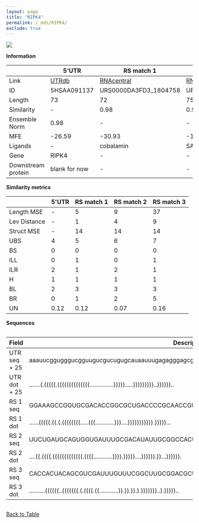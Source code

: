 ```yaml
---
layout: page
title: "RIPK4"
permalink: /_mds/RIPK4/
exclude: true
---
```




![](../../alns_9.28.22/aln_5HSAA091137_0.951.png?raw=true)


**Information**

| | 5'UTR       | RS match 1   | RS match 2  | RS match 3 |
| ---- | ----------- | ----------- | ----------- | ----------- |
| Link | <a href="http://utrdb.ba.itb.cnr.it/getutr/5HSAA091137/1" target="_blank" rel="noopener noreferrer">UTRdb</a>   | <a href="https://rnacentral.org/rna/URS0000DA3FD3/1804758" target="_blank" rel="noopener noreferrer">RNAcentral</a>     |<a href="https://rnacentral.org/rna/URS0000DB6896/1817868" target="_blank" rel="noopener noreferrer">RNAcentral</a>  | <a href="https://rnacentral.org/rna/URS0000ABAEAC/491952" target="_blank" rel="noopener noreferrer">RNAcentral</a>   |
| ID | 5HSAA091137     | URS0000DA3FD3_1804758     | URS0000DB6896_1817868     | URS0000ABAEAC_491952     |
| Length | 73     |  72    | 75   |  76    |
| Similarity | - | 0.98 | 0.98 | 0.96 |
| Ensemble Norm | 0.98 | - | - | - |
| MFE | -26.59 | -30.93 | -14.98 | -12.23 |
| Ligands | - | cobalamin | SAM | SAM |
| Gene | RIPK4 | - | - | - |
| Downstream protein | blank for now    |    -    | -  | - |


**Similarity metrics**

| | 5'UTR       | RS match 1   | RS match 2  | RS match 3 |
| ---- | ----------- | ----------- | ----------- | ----------- |
| Length MSE | - | 5 | 9 | 37 |
| Lev Distance | - | 1 | 4 | 9 |
| Struct MSE | - | 14 | 14 | 14 |
| UBS| 4 | 5 | 6 | 7 |
| BS | 0 | 0 | 0 | 0 |
| ILL | 0 | 1 | 0 | 1 |
| ILR | 2 | 1 | 2 | 1 |
| H | 1 | 1 | 1 | 1 |
| BL | 2 | 3 | 3 | 3 |
| BR | 0 | 1 | 2 | 5 |
| UN | 0.12 | 0.12 | 0.07 | 0.16 |

**Sequences**


<div style="overflow-x:auto;">

<table>
<colgroup>
<col width="30%" />
<col width="70%" />
</colgroup>
<thead>
<tr class="header">
<th>Field</th>
<th>Description</th>
</tr>
</thead>
<tbody>
<tr>
<td markdown="span">UTR seq + 25 </td>
<td markdown="span"> aaauucggugggucgguugucgucugugcauaauuugagagggagcgcATGGAGGGCGACGGCGGGACCCCAT </td>
</tr>
<tr>
<td markdown="span">UTR dot + 25  </td>
<td markdown="span"> .......(.(((((.((((((((((((((...............))))).....)))))))))..))))))..
</td>
</tr>


<tr>
<td markdown="span">RS 1 seq </td>
<td markdown="span"> GGAAAGCCGGUGCGACACCGGCGCUGACCCCGCAACCGUGAGCCCGCGCCCAGGCGCCGGGCGAGCCGGACC
</td>
</tr>


<tr>
<td markdown="span">RS 1 dot </td>
<td markdown="span"> ......(((((.((.(.((((((((.....(((............)))....))))))))))).)))))...
</td>
</tr>


<tr>
<td markdown="span">RS 2 seq </td>
<td markdown="span"> UUCUGAUGCAGUGGUGAUUUGCGACAUAUUGCGGCCACUCUAAAUAAGUCGCUAAAAAGUCAAUCUGGUUGCUCC
</td>
</tr>


<tr>
<td markdown="span">RS 2 dot </td>
<td markdown="span"> ....((.((((.(((((((((((((.((((............)))).)))))....)))))).))...)))))).
</td>
</tr>


<tr>
<td markdown="span">RS 3 seq </td>
<td markdown="span"> CACCACUACAGCGUCGAUUUGUUUCGGCUUGCGGACGCUAUAUAAAAUCAGCUAAACAGAAGCAGCACAGAUGCCU
</td>
</tr>


<tr>
<td markdown="span">RS 3 dot </td>
<td markdown="span"> ..........((((((..(((((((.(.((((.((............)).)).)).).)))))))..).)))))..
</td>
</tr>

</tbody>
</table>


</div>


[Back to Table](../../display)
